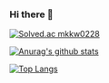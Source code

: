 ### Hi there 👋

<!--
**mkwkw/mkwkw** is a ✨ _special_ ✨ repository because its `README.md` (this file) appears on your GitHub profile.

Here are some ideas to get you started:

- 🔭 I’m currently working on ...
- 🌱 I’m currently learning ...
- 👯 I’m looking to collaborate on ...
- 🤔 I’m looking for help with ...
- 💬 Ask me about ...
- 📫 How to reach me: ...
- 😄 Pronouns: ...
- ⚡ Fun fact: ...
-->


[![Solved.ac
mkkw0228](http://mazassumnida.wtf/api/v2/generate_badge?boj={mkkw0228})](https://solved.ac/{0228})

[![Anurag's github stats](https://github-readme-stats.vercel.app/api?username=mkwkw&show_icons=true&theme=vue)](https://github.com/mkwkw/github-readme-stats)

[![Top Langs](https://github-readme-stats.vercel.app/api/top-langs/?username=mkwkw&layout=compact)](https://github.com/anuraghazra/github-readme-stats)
